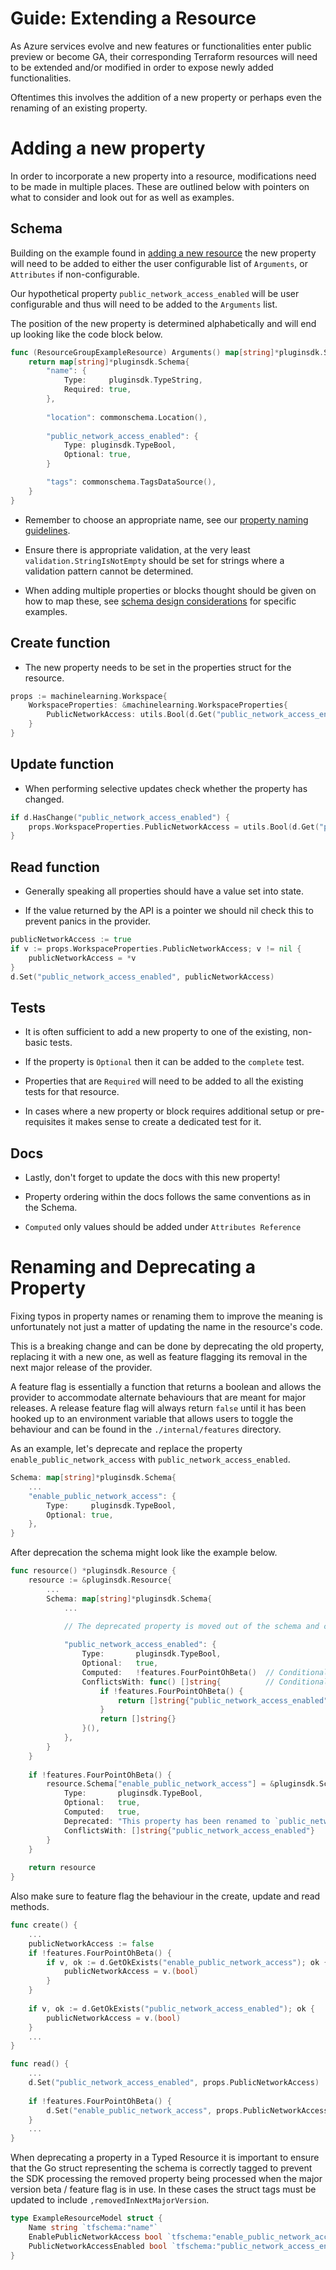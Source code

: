 # Guide: Extending a Resource

As Azure services evolve and new features or functionalities enter public preview or become GA, their corresponding Terraform resources will need to be extended and/or modified in order to expose newly added functionalities.

Oftentimes this involves the addition of a new property or perhaps even the renaming of an existing property.

# Adding a new property

In order to incorporate a new property into a resource, modifications need to be made in multiple places. These are outlined below with pointers on what to consider and look out for as well as examples.

## Schema

Building on the example found in [adding a new resource](guide-new-resource.md) the new property will need to be added to either the user configurable list of `Arguments`, or `Attributes` if non-configurable.

Our hypothetical property `public_network_access_enabled` will be user configurable and thus will need to be added to the `Arguments` list.

The position of the new property is determined alphabetically and will end up looking like the code block below.

```go
func (ResourceGroupExampleResource) Arguments() map[string]*pluginsdk.Schema {
	return map[string]*pluginsdk.Schema{
		"name": {
			Type:     pluginsdk.TypeString,
			Required: true,
		},
		
		"location": commonschema.Location(),
		
		"public_network_access_enabled": {
			Type: pluginsdk.TypeBool,
			Optional: true,
        }       

		"tags": commonschema.TagsDataSource(),
	}
}
```

* Remember to choose an appropriate name, see our [property naming guidelines](reference-naming.md).

* Ensure there is appropriate validation, at the very least `validation.StringIsNotEmpty` should be set for strings where a validation pattern cannot be determined.

* When adding multiple properties or blocks thought should be given on how to map these, see [schema design considerations](schema-design-considerations.md) for specific examples. 

## Create function

* The new property needs to be set in the properties struct for the resource.

```go
props := machinelearning.Workspace{
	WorkspaceProperties: &machinelearning.WorkspaceProperties{
		PublicNetworkAccess: utils.Bool(d.Get("public_network_access_enabled").(bool))
    }
}
```

## Update function

* When performing selective updates check whether the property has changed.

```go
if d.HasChange("public_network_access_enabled") {
	props.WorkspaceProperties.PublicNetworkAccess = utils.Bool(d.Get("public_network_access_enabled").(bool))
}
```

## Read function

* Generally speaking all properties should have a value set into state.

* If the value returned by the API is a pointer we should nil check this to prevent panics in the provider.

```go
publicNetworkAccess := true
if v := props.WorkspaceProperties.PublicNetworkAccess; v != nil {
	publicNetworkAccess = *v
}
d.Set("public_network_access_enabled", publicNetworkAccess)
```

## Tests

* It is often sufficient to add a new property to one of the existing, non-basic tests.

* If the property is `Optional` then it can be added to the `complete` test.

* Properties that are `Required` will need to be added to all the existing tests for that resource.

* In cases where a new property or block requires additional setup or pre-requisites it makes sense to create a dedicated test for it.

## Docs

* Lastly, don't forget to update the docs with this new property!

* Property ordering within the docs follows the same conventions as in the Schema.

* `Computed` only values should be added under `Attributes Reference`

# Renaming and Deprecating a Property

Fixing typos in property names or renaming them to improve the meaning is unfortunately not just a matter of updating the name in the resource's code.

This is a breaking change and can be done by deprecating the old property, replacing it with a new one, as well as feature flagging its removal in the next major release of the provider.

A feature flag is essentially a function that returns a boolean and allows the provider to accommodate alternate behaviours that are meant for major releases. A release feature flag will always return `false` until it has been hooked up to an environment variable that allows users to toggle the behaviour and can be found in the `./internal/features` directory.

As an example, let's deprecate and replace the property `enable_public_network_access` with `public_network_access_enabled`.

```go
Schema: map[string]*pluginsdk.Schema{
    ...
    "enable_public_network_access": {
        Type:     pluginsdk.TypeBool,
        Optional: true,
    },
}
```

After deprecation the schema might look like the example below.

```go
func resource() *pluginsdk.Resource {
    resource := &pluginsdk.Resource{
        ...
        Schema: map[string]*pluginsdk.Schema{
        	...

            // The deprecated property is moved out of the schema and conditionally added back via the feature flag
        	
            "public_network_access_enabled": {
                Type:       pluginsdk.TypeBool,
                Optional:   true,
                Computed:   !features.FourPointOhBeta()  // Conditionally computed to avoid diffs when both properties are set into state
                ConflictsWith: func() []string{          // Conditionally conflict with the deprecated property which will no longer exist in the next major release
                	if !features.FourPointOhBeta() {
                		return []string{"public_network_access_enabled"}
                    }      
                    return []string{}
                }(),       
            },
        }
    }
    
    if !features.FourPointOhBeta() {
    	resource.Schema["enable_public_network_access"] = &pluginsdk.Schema{
            Type:       pluginsdk.TypeBool,
            Optional:   true,
            Computed:   true,
            Deprecated: "This property has been renamed to `public_network_access_enabled` and will be removed in v4.0 of the provider",
            ConflictsWith: []string{"public_network_access_enabled"}
        }   
    }
    
    return resource
}
```

Also make sure to feature flag the behaviour in the create, update and read methods.

```go
func create() {
	...
	publicNetworkAccess := false
	if !features.FourPointOhBeta() {
		if v, ok := d.GetOkExists("enable_public_network_access"); ok {
			publicNetworkAccess = v.(bool)
		}       
    }
    
    if v, ok := d.GetOkExists("public_network_access_enabled"); ok {
        publicNetworkAccess = v.(bool)
    }
	...
}

func read() {
	...
	d.Set("public_network_access_enabled", props.PublicNetworkAccess)
	
	if !features.FourPointOhBeta() {
		d.Set("enable_public_network_access", props.PublicNetworkAccess)
    }   
	...
}
```

When deprecating a property in a Typed Resource it is important to ensure that the Go struct representing the schema is correctly tagged to prevent the SDK processing the removed property being processed when the major version beta / feature flag is in use. In these cases the struct tags must be updated to include `,removedInNextMajorVersion`.  

```go
type ExampleResourceModel struct {
	Name string `tfschema:"name"`
	EnablePublicNetworkAccess bool `tfschema:"enable_public_network_access,removedInNextMajorVersion"`
	PublicNetworkAccessEnabled bool `tfschema:"public_network_access_enabled"`
}
```
